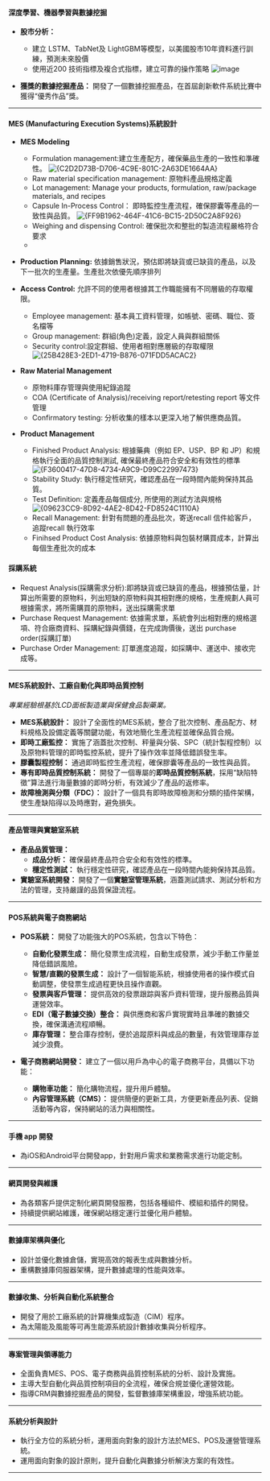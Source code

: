 #### **深度學習、機器學習與數據挖掘**

- **股市分析：**
  - 建立 LSTM、TabNet及 LightGBM等模型，以美國股市10年資料進行訓練，預測未來股價
  - 使用近200 技術指標及複合式指標，建立可靠的操作策略
  ![image](https://github.com/user-attachments/assets/931e9268-00a6-408f-b818-981cd65557d8)

- **獲獎的數據挖掘產品：** 開發了一個數據挖掘產品，在首屆創新軟件系統比賽中獲得“優秀作品”獎。

---

#### **MES (Manufacturing Execution Systems)系統設計**
- **MES Modeling**
  - Formulation management:建立生產配方，確保藥品生產的一致性和準確性。
![{C2D2D73B-D706-4C9E-801C-2A63DE1664AA}](https://github.com/user-attachments/assets/bdde880f-0502-4a96-9cd7-4adb6b8532cb)
  - Raw material specification management: 原物料產品規格定義
  - Lot management: Manage your products, formulation, raw/package materials, and recipes
  - Capsule In-Process Control： 即時監控生產流程，確保膠囊等產品的一致性與品質。
![{FF9B1962-464F-41C6-BC15-2D50C2A8F926}](https://github.com/user-attachments/assets/fe8a06d5-ea37-426a-a252-a191680be2fe)
  - Weighing and dispensing Control: 確保批次和整批的製造流程嚴格符合要求
  - 
  
- **Production Planning:** 依據銷售狀況，預估即將缺貨或已缺貨的產品，以及下一批次的生產量。生產批次依優先順序排列
- **Access Control:** 允許不同的使用者根據其工作職能擁有不同層級的存取權限。
  - Employee management: 基本員工資料管理，如帳號、密碼、職位、簽名檔等
  - Group management: 群組(角色)定義，設定人員與群組關係
  - Security control:設定群組、使用者相對應層級的存取權限
  ![{25B428E3-2ED1-4719-B876-071FDD5ACAC2}](https://github.com/user-attachments/assets/c872e467-c669-44c1-84b2-03c20faedf5e)

- **Raw Material Management**
  - 原物料庫存管理與使用紀錄追蹤
  - COA (Certificate of Analysis)/receiving report/retesting report 等文件管理
  - Confirmatory testing: 分析收集的樣本以更深入地了解供應商品質。

- **Product Management**
  - Finished Product Analysis: 根據藥典（例如 EP、USP、BP 和 JP）和規格執行全面的品質控制測試, 確保最終產品符合安全和有效性的標準
  ![{F3600417-47D8-4734-A9C9-D99C22997473}](https://github.com/user-attachments/assets/614f33e4-2a29-432d-84cc-433aea3539a1)
  - Stability Study: 執行穩定性研究，確認產品在一段時間內能夠保持其品質。
  - Test Definition: 定義產品每個成分, 所使用的測試方法與規格
  ![{09623CC9-8D92-4AE2-8D42-FD8524C1110A}](https://github.com/user-attachments/assets/b550bc69-462e-403e-ab74-a101fcbc90ae)
  - Recall Management: 針對有問題的產品批次，寄送recall 信件給客戶，追蹤recall 執行效率
  - Finihsed Product Cost Analysis: 依據原物料與包裝材購買成本，計算出每個生產批次的成本
 
#### **採購系統**
  - Request Analysis(採購需求分析):即將缺貨或已缺貨的產品，根據預估量，計算出所需要的原物料，列出短缺的原物料與其相對應的規格，生產規劃人員可根據需求，將所需購買的原物料，送出採購需求單
  - Purchase Request Management: 依據需求單，系統會列出相對應的規格選項、符合廠商資料、採購紀錄與價錢，在完成詢價後，送出 purchase order(採購訂單)
  - Purchase Order Management: 訂單進度追蹤，如採購中、運送中、接收完成等。

---

#### **MES系統設計、工廠自動化與即時品質控制**
*專業經驗根基於LCD面板製造業與保健食品製藥業。*

- **MES系統設計：** 設計了全面性的MES系統，整合了批次控制、產品配方、材料規格及設備定義等關鍵功能，有效地簡化生產流程並確保品質合規。
- **即時工廠監控：** 實施了涵蓋批次控制、秤量與分裝、SPC（統計製程控制）以及原物料管理的即時監控系統，提升了操作效率並降低錯誤發生率。
- **膠囊製程控制：** 通過即時監控生產流程，確保膠囊等產品的一致性與品質。
- **專有即時品質控制系統：** 開發了一個專屬的**即時品質控制系統**，採用“缺陷特徵”算法進行海量數據的即時分析，有效減少了產品的返修率。
- **故障檢測與分類（FDC）：** 設計了一個具有即時故障檢測和分類的插件架構，使生產缺陷得以及時應對，避免損失。

---

#### **產品管理與實驗室系統**

- **產品品質管理：**
  - **成品分析：** 確保最終產品符合安全和有效性的標準。
  - **穩定性測試：** 執行穩定性研究，確認產品在一段時間內能夠保持其品質。
- **實驗室系統開發：** 開發了一個**實驗室管理系統**，涵蓋測試請求、測試分析和方法的管理，支持嚴謹的品質保證流程。

---

#### **POS系統與電子商務網站**

- **POS系統：** 開發了功能強大的POS系統，包含以下特色：
  - **自動化發票生成：** 簡化發票生成流程，自動生成發票，減少手動工作量並降低錯誤風險。
  - **智慧/直觀的發票生成：** 設計了一個智能系統，根據使用者的操作模式自動調整，使發票生成過程更快且操作直觀。
  - **發票與客戶管理：** 提供高效的發票跟踪與客戶資料管理，提升服務品質與運營效率。
  - **EDI（電子數據交換）整合：** 與供應商和客戶實現實時且準確的數據交換，確保溝通流程順暢。
  - **庫存管理：** 整合庫存控制，便於追蹤原料與成品的數量，有效管理庫存並減少浪費。

- **電子商務網站開發：** 建立了一個以用戶為中心的電子商務平台，具備以下功能：
  - **購物車功能：** 簡化購物流程，提升用戶體驗。
  - **內容管理系統（CMS）：** 提供簡便的更新工具，方便更新產品列表、促銷活動等內容，保持網站的活力與相關性。


---

#### **手機 app 開發**

- 為iOS和Android平台開發app，針對用戶需求和業務需求進行功能定制。

---

#### **網頁開發與維護**

- 為各類客戶提供定制化網頁開發服務，包括各種組件、模組和插件的開發。
- 持續提供網站維護，確保網站穩定運行並優化用戶體驗。

---

#### **數據庫架構與優化**

- 設計並優化數據倉儲，實現高效的報表生成與數據分析。
- 重構數據庫伺服器架構，提升數據處理的性能與效率。

---

#### **數據收集、分析與自動化系統整合**

- 開發了用於工廠系統的計算機集成製造（CIM）程序。
- 為太陽能及風能等可再生能源系統設計數據收集與分析程序。

---

#### **專案管理與領導能力**

- 全面負責MES、POS、電子商務與品質控制系統的分析、設計及實施。
- 主導大型自動化與品質控制項目的全流程，確保合規並優化運營效能。
- 指導CRM與數據挖掘產品的開發，監督數據庫架構重設，增強系統功能。

---

#### **系統分析與設計**

- 執行全方位的系統分析，運用面向對象的設計方法於MES、POS及運營管理系統。
- 運用面向對象的設計原則，提升自動化與數據分析解決方案的有效性。

---
